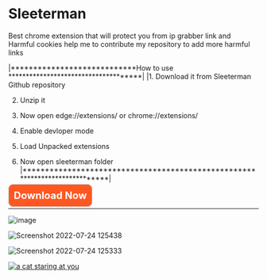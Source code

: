 # Sleeterman
Best chrome extension that  will protect you from ip grabber link and Harmful cookies help me to contribute my repository to add more harmful links  

|****************************How to use *************************************|
|1. Download it from Sleeterman Github repository                            

2. Unzip it                                                                 

3. Now open edge://extensions/ or chrome://extensions/                      

4. Enable devloper mode                                                     

6. Load Unpacked extensions                                                 

7. Now open sleeterman folder                                                               
|****************************************************************************|




</p><p><a href="https://github.com/Saketkesar/Sleeterman/archive/refs/heads/main.zip" style="background-color: #ff5722; border-radius: 10px; border: 1px solid rgb(204, 204, 204); color: white; font-size: 20px; font-weight: bold; padding: 10px; text-decoration: none;" target="_blank">
Download Now
</a></p>
  


*************************************************************************************************************
![image](https://user-images.githubusercontent.com/93246904/180637368-5278508d-a84d-420d-9538-4507438da794.png)



![Screenshot 2022-07-24 125438](https://user-images.githubusercontent.com/93246904/180637388-df107ce8-9ce1-429a-9ff6-08b0b06ed56f.png)


![Screenshot 2022-07-24 125333](https://user-images.githubusercontent.com/93246904/180637403-2ececd8c-feb9-4f8a-8ae7-0645e66e4618.png)


<a href="https://www.buymeacoffee.com/Saketkesar/">
  
  <img src="https://camo.githubusercontent.com/d95d7150e00a2f27d05e5ae149df668321097b3b64e641f82bbc5094a1b03b3a/68747470733a2f2f692e6962622e636f2f586b646a3833792f696d6167652d322e706e67" alt="a cat staring at you" /></a>


 

 
